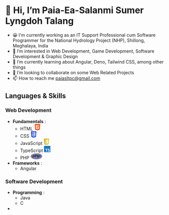 # 👋 Hi, I’m Paia-Ea-Salanmi Sumer Lyngdoh Talang
- 😀 I'm currently working as an IT Support Professional cum Software Programmer for the National Hydrology Project (NHP), Shillong, Meghalaya, India
- 👀 I’m interested in Web Development, Game Development, Software Development & Graphic Design
- 🌱 I’m currently learning about Angular, Deno, Tailwind CSS, among other things
- 💞️ I’m looking to collaborate on some Web Related Projects
- 📫 How to reach me paiasltpc@gmail.com

## Languages & Skills
### Web Development
- **Fundamentals** :
    - HTML <img src="images/html.png" height="20px"/>
    - CSS <img src="images/css.png" height="20px"/>
    - JavaScript <img src="images/javascript.png" height="20px"/>
    - TypeScript <img src="images/typescript.png" height="20px"/>
    - PHP <img src="images/php.png" height="20px"/>
- **Frameworks** :
    - Angular 
### Software Development
- **Programming** :
    - Java
    - C
- 